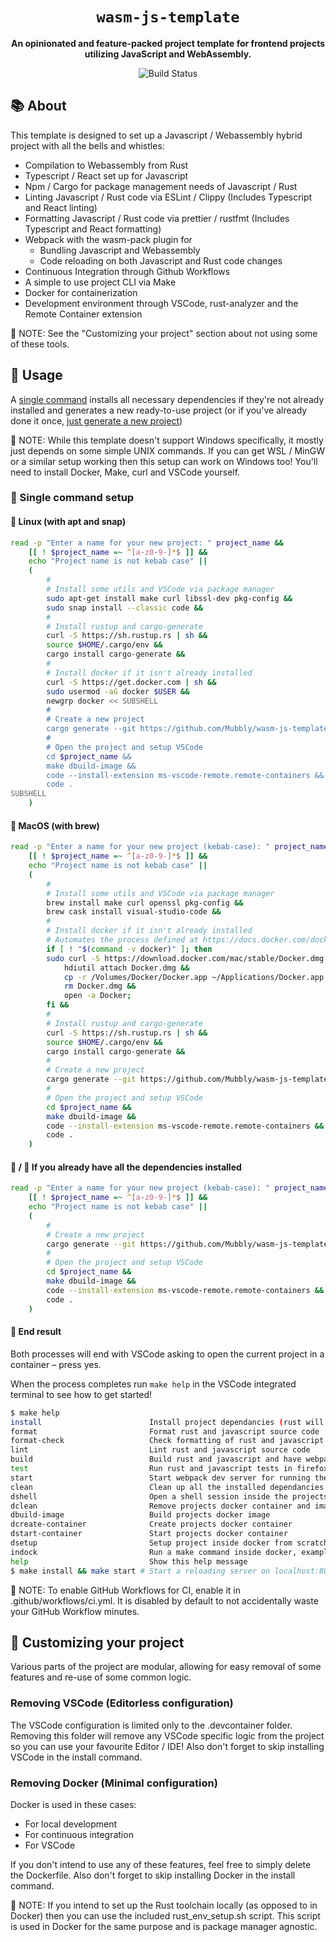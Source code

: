 <div align="center">

  <h1><code>wasm-js-template</code></h1>

  <strong>An opinionated and feature-packed project template for frontend projects utilizing JavaScript and WebAssembly.</strong>

  <p>
    <img src="https://github.com/Mubbly/wasm-js-template/workflows/template_ci/badge.svg" alt="Build Status" /></a>
  </p>
</div>

## 📚 About

This template is designed to set up a Javascript / Webassembly hybrid project with all the bells and whistles:
* Compilation to Webassembly from Rust
* Typescript / React set up for Javascript
* Npm / Cargo for package management needs of Javascript / Rust
* Linting Javascript / Rust code via ESLint / Clippy (Includes Typescript and React linting)
* Formatting Javascript / Rust code via prettier / rustfmt (Includes Typescript and React formatting)
* Webpack with the wasm-pack plugin for
  * Bundling Javascript and Webassembly
  * Code reloading on both Javascript and Rust code changes
* Continuous Integration through Github Workflows
* A simple to use project CLI via Make
* Docker for containerization
* Development environment through VSCode, rust-analyzer and the Remote Container extension

:page_with_curl: NOTE: See the "Customizing your project" section about not using some of these tools.

## 🚴 Usage

A [single command](https://github.com/Mubbly/wasm-js-template#rocket-single-command-setup) installs all necessary dependencies if they're not already installed and generates a new ready-to-use project (or if you've already done it once, [just generate a new project](https://github.com/Mubbly/wasm-js-template#penguin--apple-if-you-already-have-all-the-dependencies-installed))

:page_with_curl: NOTE: While this template doesn't support Windows specifically, it mostly just depends on some simple UNIX commands. If you can get WSL / MinGW or a similar setup working then this setup can work on Windows too! You'll need to install Docker, Make, curl and VSCode yourself.

### :rocket: Single command setup

#### :penguin: Linux (with apt and snap)

```bash
read -p "Enter a name for your new project: " project_name && 
    [[ ! $project_name =~ ^[a-z0-9-]*$ ]] &&
    echo "Project name is not kebab case" ||
    (
        #
        # Install some utils and VSCode via package manager
        sudo apt-get install make curl libssl-dev pkg-config &&
        sudo snap install --classic code &&
        #
        # Install rustup and cargo-generate
        curl -S https://sh.rustup.rs | sh &&
        source $HOME/.cargo/env &&
        cargo install cargo-generate &&
        #
        # Install docker if it isn't already installed
        curl -S https://get.docker.com | sh &&
        sudo usermod -aG docker $USER &&
        newgrp docker << SUBSHELL
        #
        # Create a new project
        cargo generate --git https://github.com/Mubbly/wasm-js-template --name $project_name &&
        #
        # Open the project and setup VSCode
        cd $project_name &&
        make dbuild-image &&
        code --install-extension ms-vscode-remote.remote-containers &&
        code .
SUBSHELL
    )
```

#### :apple: MacOS (with brew)

```bash
read -p "Enter a name for your new project (kebab-case): " project_name && 
    [[ ! $project_name =~ ^[a-z0-9-]*$ ]] &&
    echo "Project name is not kebab case" ||
    (
        #
        # Install some utils and VSCode via package manager
        brew install make curl openssl pkg-config &&
        brew cask install visual-studio-code &&
        #
        # Install docker if it isn't already installed
        # Automates the process defined at https://docs.docker.com/docker-for-mac/install/
        if [ ! "$(command -v docker)" ]; then
        sudo curl -S https://download.docker.com/mac/stable/Docker.dmg > Docker.dmg &&
            hdiutil attach Docker.dmg &&
            cp -r /Volumes/Docker/Docker.app ~/Applications/Docker.app &&
            rm Docker.dmg &&
            open -a Docker;
        fi &&
        #
        # Install rustup and cargo-generate
        curl -S https://sh.rustup.rs | sh &&
        source $HOME/.cargo/env &&
        cargo install cargo-generate &&
        #
        # Create a new project
        cargo generate --git https://github.com/Mubbly/wasm-js-template --name $project_name &&
        #
        # Open the project and setup VSCode
        cd $project_name &&
        make dbuild-image &&
        code --install-extension ms-vscode-remote.remote-containers &&
        code .
    )
```

#### :penguin: / :apple: If you already have all the dependencies installed

```bash
read -p "Enter a name for your new project (kebab-case): " project_name && 
    [[ ! $project_name =~ ^[a-z0-9-]*$ ]] &&
    echo "Project name is not kebab case" ||
    (
        #
        # Create a new project
        cargo generate --git https://github.com/Mubbly/wasm-js-template --name $project_name &&
        #
        # Open the project and setup VSCode
        cd $project_name &&
        make dbuild-image &&
        code --install-extension ms-vscode-remote.remote-containers &&
        code .
    )
```

#### :checkered_flag: End result

Both processes will end with VSCode asking to open the current project in a container – press yes.

When the process completes run `make help` in the VSCode integrated terminal to see how to get started!
```bash
$ make help
install                        Install project dependancies (rust will install dependancies on build)
format                         Format rust and javascript source code
format-check                   Check formatting of rust and javascript source code
lint                           Lint rust and javascript source code
build                          Build rust and javascript and have webpack bundle everything
test                           Run rust and javascript tests in firefox and chrome
start                          Start webpack dev server for running the application with hot reloading on rust or javascript code changes
clean                          Clean up all the installed dependancies and build artifacts
dshell                         Open a shell session inside the projects docker container
dclean                         Remove projects docker container and image
dbuild-image                   Build projects docker image
dcreate-container              Create projects docker container
dstart-container               Start projects docker container
dsetup                         Setup project inside docker from scratch
indock                         Run a make command inside docker, example usage: make indock cmd=build
help                           Show this help message
$ make install && make start # Start a reloading server on localhost:8080
```

:page_with_curl: NOTE: To enable GitHub Workflows for CI, enable it in .github/workflows/ci.yml. It is disabled by default to not accidentally waste your GitHub Workflow minutes.

## :wrench: Customizing your project

Various parts of the project are modular, allowing for easy removal of some features and re-use of some common logic.

### Removing VSCode (Editorless configuration)

The VSCode configuration is limited only to the .devcontainer folder. Removing this folder will remove any VSCode specific logic from the project so you can use your favourite Editor / IDE! Also don't forget to skip installing VSCode in the install command.

### Removing Docker (Minimal configuration)

Docker is used in these cases:
* For local development
* For continuous integration
* For VSCode 

If you don't intend to use any of these features, feel free to simply delete the Dockerfile. Also don't forget to skip installing Docker in the install command.

:page_with_curl: NOTE: If you intend to set up the Rust toolchain locally (as opposed to in Docker) then you can use the included rust_env_setup.sh script. This script is used in Docker for the same purpose and is package manager agnostic.
